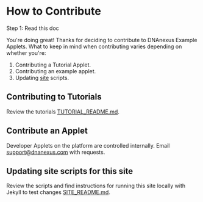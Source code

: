 # How to Contribute

Step 1: Read this doc

You're doing great! Thanks for deciding to contribute to DNAnexus Example Applets. What to keep in mind when contributing varies depending on whether you're:

1. Contributing a Tutorial Applet.
2. Contributing an example applet.
3. Updating [site](https://dnanexus.github.io/dnanexus-example-applets/) scripts.

## Contributing to Tutorials

Review the tutorials [TUTORIAL_README.md](Tutorials/TUTORIAL_README.md).

## Contribute an Applet

Developer Applets on the platform are controlled internally. Email support@dnanexus.com with requests.

## Updating site scripts for this site

Review the scripts and find instructions for running this site locally with Jekyll to test changes [SITE_README.md](docs/SITE_README.md).
